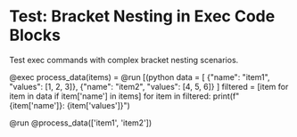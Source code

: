 # Test: Bracket Nesting in Exec Code Blocks

Test exec commands with complex bracket nesting scenarios.

@exec process_data(items) = @run [(python 
data = [
  {"name": "item1", "values": [1, 2, 3]},
  {"name": "item2", "values": [4, 5, 6]}
]
filtered = [item for item in data if item['name'] in items]
for item in filtered:
  print(f"{item['name']}: {item['values']}")

@run @process_data(['item1', 'item2'])